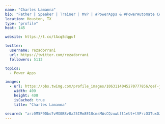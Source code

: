 ```yaml
---
name: "Charles Lamanna"
bio: "Father | Speaker | Trainer | MVP | #PowerApps & #PowerAutomate Community Super User | YouTuber Right-pointing triangle http://youtube.com/c/rezadorrani | Learn - Share - Clockwise rightwards and leftwards open circle arrows"
location: Houston, TX
type: "profile"
heat: 145

website: https://t.co/tAcqSdqguf

twitter:
  username: rezadorrani
  url: https://twitter.com/rezadorrani
  followers: 5113

topics:
  - Power Apps

images:
  - url: https://pbs.twimg.com/profile_images/1063114045270777856/qeT-jpWr_400x400.jpg
    width: 400
    height: 400
    isCached: true
    title: "Charles Lamanna"

secured: "arz0M5F9Dbo7vMXGB8v0a25IMm8E18cmsMWsCQzuwLft1eUt+tVFrzO3TuxGJTuaQFpxTSQum9PaowE70WT0rJT0CCXlwzZ/ILUBIfi0GJF45S2hSa0gYb94OqwrNI5TUrO8VQTwlBa/aijXAmCaStnQM4G0HTDS/DZ9cIyMiKdUOJufPtPzI/u1S6PprIUFFGovsjjDqqj86BWljmFCWexi+cUT0M9fXP6saL0yvkUYot5yX8Vc5nr0HoX7n/P2aAFa8xRk4g715DBGDGXWPymOOg2G8rO8/xN4J1lBYTJNhZIsvWtsq25rH1dgLF0919v7zRqMbQh5+Eg2Rdp/w9s6+VPtRKuXdHxhzDJdvWqg6p8pErO4Tfz0vHuVrgc9exl1XZ7lRpwdRHIcaZqdsaCqpHGvXuk9iUKbuZ3NQz0=;okAe8vJ4DDF970qADRUduQ=="
---
```


